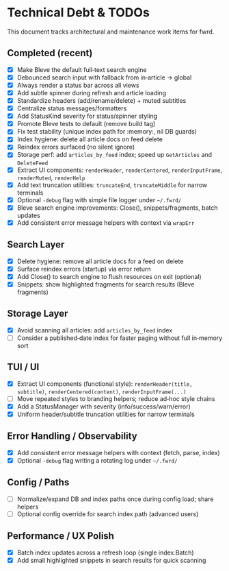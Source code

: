 # Technical Debt & TODOs

This document tracks architectural and maintenance work items for fwrd.

## Completed (recent)

- [x] Make Bleve the default full‑text search engine
- [x] Debounced search input with fallback from in‑article → global
- [x] Always render a status bar across all views
- [x] Add subtle spinner during refresh and article loading
- [x] Standardize headers (add/rename/delete) + muted subtitles
- [x] Centralize status messages/formatters
- [x] Add StatusKind severity for status/spinner styling
- [x] Promote Bleve tests to default (remove build tag)
- [x] Fix test stability (unique index path for :memory:, nil DB guards)
- [x] Index hygiene: delete all article docs on feed delete
- [x] Reindex errors surfaced (no silent ignore)
- [x] Storage perf: add `articles_by_feed` index; speed up `GetArticles` and `DeleteFeed`
- [x] Extract UI components: `renderHeader`, `renderCentered`, `renderInputFrame`, `renderMuted`, `renderHelp`
- [x] Add text truncation utilities: `truncateEnd`, `truncateMiddle` for narrow terminals
- [x] Optional `-debug` flag with simple file logger under `~/.fwrd/`
- [x] Bleve search engine improvements: Close(), snippets/fragments, batch updates
- [x] Add consistent error message helpers with context via `wrapErr`

## Search Layer

- [x] Delete hygiene: remove all article docs for a feed on delete
- [x] Surface reindex errors (startup) via error return
- [x] Add Close() to search engine to flush resources on exit (optional)
- [x] Snippets: show highlighted fragments for search results (Bleve fragments)

## Storage Layer

- [x] Avoid scanning all articles: add `articles_by_feed` index
- [ ] Consider a published‑date index for faster paging without full in‑memory sort

## TUI / UI

- [x] Extract UI components (functional style): `renderHeader(title, subtitle)`, `renderCentered(content)`, `renderInputFrame(...)`
- [ ] Move repeated styles to branding helpers; reduce ad‑hoc style chains
- [x] Add a StatusManager with severity (info/success/warn/error)
- [x] Uniform header/subtitle truncation utilities for narrow terminals

## Error Handling / Observability

- [x] Add consistent error message helpers with context (fetch, parse, index)
- [x] Optional `-debug` flag writing a rotating log under `~/.fwrd/`

## Config / Paths

- [ ] Normalize/expand DB and index paths once during config load; share helpers
- [ ] Optional config override for search index path (advanced users)

## Performance / UX Polish

- [x] Batch index updates across a refresh loop (single index.Batch)
- [x] Add small highlighted snippets in search results for quick scanning

